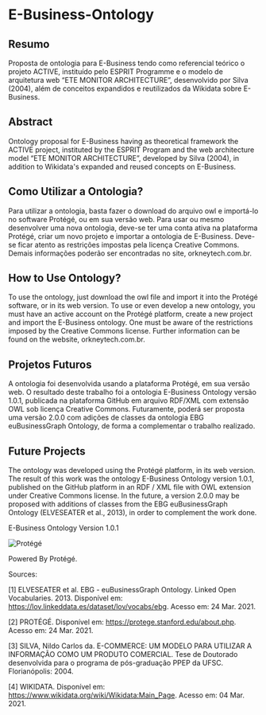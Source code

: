# E-Business-Ontology

## Resumo

Proposta de ontologia para E-Business tendo como referencial teórico o projeto ACTIVE, instituído pelo ESPRIT Programme e o modelo de arquitetura web “ETE MONITOR ARCHITECTURE”, desenvolvido por Silva (2004), além de conceitos expandidos e reutilizados da Wikidata sobre E-Business.

## Abstract

Ontology proposal for E-Business having as theoretical framework the ACTIVE project, instituted by the ESPRIT Program and the web architecture model “ETE MONITOR ARCHITECTURE”, developed by Silva (2004), in addition to Wikidata's expanded and reused concepts on E-Business.

## Como Utilizar a Ontologia?

Para utilizar a ontologia, basta fazer o download do arquivo owl e importá-lo no software Protégé, ou em sua versão web. Para usar ou mesmo desenvolver uma nova ontologia, deve-se ter uma conta ativa na plataforma Protégé, criar um novo projeto e importar a ontologia de E-Business. Deve-se ficar atento as restrições impostas pela licença Creative Commons. Demais informações poderão ser encontradas no site, orkneytech.com.br.

## How to Use Ontology?

To use the ontology, just download the owl file and import it into the Protégé software, or in its web version. To use or even develop a new ontology, you must have an active account on the Protégé platform, create a new project and import the E-Business ontology. One must be aware of the restrictions imposed by the Creative Commons license. Further information can be found on the website, orkneytech.com.br.

## Projetos Futuros

A ontologia foi desenvolvida usando a plataforma Protégé, em sua versão web. O resultado deste trabalho foi a ontologia E-Business Ontology versão 1.0.1, publicada na plataforma GitHub em arquivo RDF/XML com extensão OWL sob licença Creative Commons. Futuramente, poderá ser proposta uma versão 2.0.0 com adições de classes da ontologia EBG euBusinessGraph Ontology, de forma a complementar o trabalho realizado.

## Future Projects

The ontology was developed using the Protégé platform, in its web version. The result of this work was the ontology E-Business Ontology version 1.0.1, published on the GitHub platform in an RDF / XML file with OWL extension under Creative Commons license. In the future, a version 2.0.0 may be proposed with additions of classes from the EBG euBusinessGraph Ontology (ELVESEATER et al., 2013), in order to complement the work done.

E-Business Ontology Version 1.0.1

![Protégé](E-Business-Ontology/imagesOnto/protégé.jpeg)

Powered By Protégé.

Sources:

[1] ELVESEATER et al. EBG - euBusinessGraph Ontology. Linked Open Vocabularies. 2013. Disponível em: https://lov.linkeddata.es/dataset/lov/vocabs/ebg. Acesso em: 24 Mar. 2021.

[2] PROTÉGÉ. Disponível em: https://protege.stanford.edu/about.php. Acesso em: 24 Mar. 2021. 

[3] SILVA, Nildo Carlos da. E-COMMERCE: UM MODELO PARA UTILIZAR A INFORMAÇÃO COMO UM PRODUTO COMERCIAL. Tese de Doutorado desenvolvida para o programa de pós-graduação PPEP da UFSC. Florianópolis: 2004.  

[4] WIKIDATA. Disponível em: https://www.wikidata.org/wiki/Wikidata:Main_Page. Acesso em: 04 Mar. 2021.
